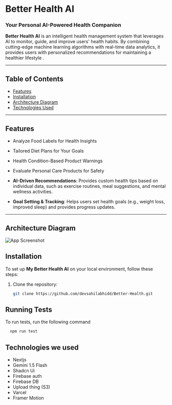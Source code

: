 # Better Health AI

### Your Personal AI-Powered Health Companion

**Better Health AI** is an intelligent health management system that leverages AI to monitor, guide, and improve users' health habits. By combining cutting-edge machine learning algorithms with real-time data analytics, it provides users with personalized recommendations for maintaining a healthier lifestyle .


---

## Table of Contents

- [Features](#features)
- [Installation](#installation)
- [Architecture Diagram](#architecture-diagram)
- [Technologies Used](#technologies-used)



---

## Features

- Analyze Food Labels for Health Insights
- Tailored Diet Plans for Your Goals
- Health Condition-Based Product Warnings
- Evaluate Personal Care Products for Safety

- **AI-Driven Recommendations**: Provides custom health tips based on individual data, such as exercise routines, meal suggestions, and mental wellness activities.

- **Goal Setting & Tracking**: Helps users set health goals (e.g., weight loss, improved sleep) and provides progress updates.

---

## Architecture Diagram

![App Screenshot](https://utfs.io/f/8d8DWWhM1OVpEQc6ODgWBJngQtDy3KfqYPmev21X0b4sdiAz)


## Installation

To set up **My Better Health AI** on your local environment, follow these steps:

1. Clone the repository:
   ```bash
   git clone https://github.com/devsahilabhidd/Better-Health.git


## Running Tests

To run tests, run the following command

```bash
  npm run test
```

## Technologies we used

- Nextjs
- Gemini 1.5 Flash
- Shadcn Ui
- Firebase auth
- Firebase DB
- Upload thing (S3)
- Varcel
- Framer Motion
